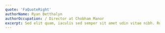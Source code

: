 ```yaml
---
quote: 'FaQuoteRight'
authorName: Ryan Betthalyn
authorOccupation: / Director at Chobham Manor
excerpt: Sed elit quam, iaculis sed semper sit amet udin vitae nibh. Rubino staveuo at magna akal semper Fusce commodo molestie luctus. Lorem ipsum ulicon Dolor tusima olatiup.
---
```

